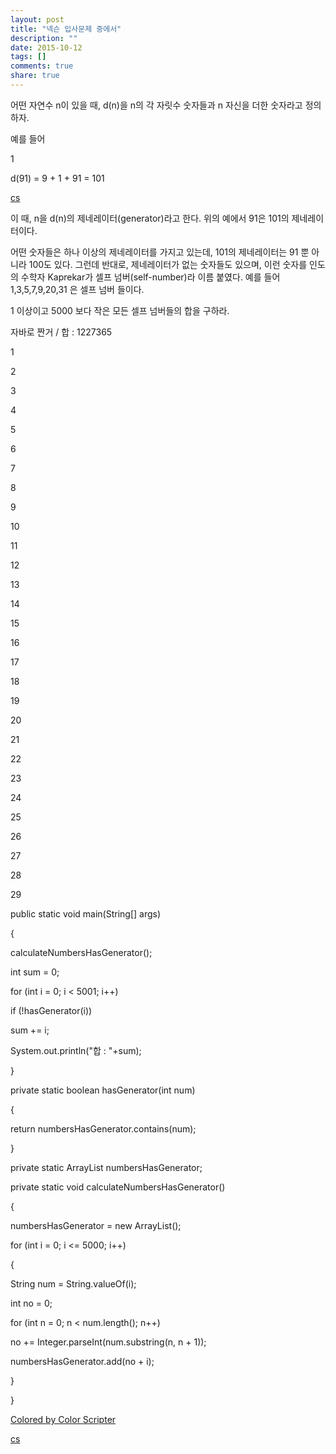 ```yaml
---
layout: post
title: "넥슨 입사문제 중에서"
description: ""
date: 2015-10-12
tags: []
comments: true
share: true
---
```


어떤 자연수 n이 있을 때, d(n)을 n의 각 자릿수 숫자들과 n 자신을 더한 숫자라고 정의하자.

  

예를 들어

  

1

d(91) = 9 + 1 + 91 = 101

[cs](http://colorscripter.com/info#e)

  

이 때, n을 d(n)의 제네레이터(generator)라고 한다. 위의 예에서 91은 101의 제네레이터이다.

  

어떤 숫자들은 하나 이상의 제네레이터를 가지고 있는데, 101의 제네레이터는 91 뿐 아니라 100도 있다. 그런데 반대로, 제네레이터가
없는 숫자들도 있으며, 이런 숫자를 인도의 수학자 Kaprekar가 셀프 넘버(self-number)라 이름 붙였다. 예를 들어
1,3,5,7,9,20,31 은 셀프 넘버 들이다.

  

1 이상이고 5000 보다 작은 모든 셀프 넘버들의 합을 구하라.

  

자바로 짠거 / 합 : 1227365

  

1

2

3

4

5

6

7

8

9

10

11

12

13

14

15

16

17

18

19

20

21

22

23

24

25

26

27

28

29

public static void main(String[] args)

{

calculateNumbersHasGenerator();

int sum = 0;

for (int i = 0; i < 5001; i++)

if (!hasGenerator(i))

sum += i;

System.out.println("합 : "+sum);

}

private static boolean hasGenerator(int num)

{

return numbersHasGenerator.contains(num);

}

private static ArrayList<Integer> numbersHasGenerator;

private static void calculateNumbersHasGenerator()

{

numbersHasGenerator = new ArrayList<Integer>();

for (int i = 0; i <= 5000; i++)

{

String num = String.valueOf(i);

int no = 0;

for (int n = 0; n < num.length(); n++)

no += Integer.parseInt(num.substring(n, n + 1));

numbersHasGenerator.add(no + i);

}

}

[Colored by Color Scripter](http://colorscripter.com/info#e)

[cs](http://colorscripter.com/info#e)

  

